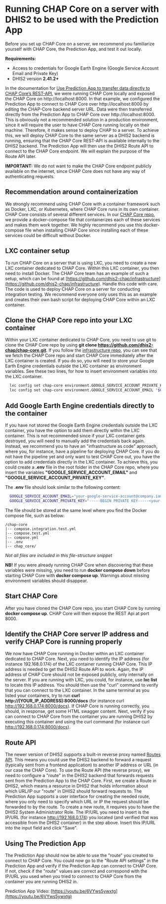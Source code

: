 # Running CHAP Core on a server with DHIS2 to be used with the Prediction App

Before you set up CHAP Core on a server, we recommend you familiarize yourself with CHAP Core, the Prediction App, and test it out locally.

**Requirements:**
  - Access to credentials for Google Earth Engine (Google Service Account Email and Private Key)
  - DHIS2 version **2.41.2+**

In the documentation for [Use Prediction App to transfer data directly to CHAP Core’s REST-API](https://dhis2-chap.github.io/chap-core/prediction-app/prediction-app.html), we were running CHAP Core locally and exposed the CHAP Core on http://localhost:8000. In that example, we configured the Prediction App to connect to CHAP Core over http://localhost:8000 by editing the CHAP-Core backend server URL. Data were then transferred directly from the Prediction App to CHAP Core over http://localhost:8000. This is obviously not a recommended solution in a production environment, since it will require the user to have CHAP Core running locally on their machine. Therefore, it makes sense to deploy CHAP to a server. To achieve this, we will deploy CHAP Core to the same server as a DHIS2 backend is running, ensuring that the CHAP Core REST-API is available internally to the DHIS2 backend. The Prediction App will then use the DHIS2 Route API to connect to the CHAP Core endpoint. We will explain the purpose of the Route API later.

**IMPORTANT:** We do not want to make the CHAP Core endpoint publicly available on the internet, since CHAP Core does not have any way of authenticating requests.

## Recommendation around containerization

We strongly recommend using CHAP Core with a container framework such as Docker, LXC, or Kubernetes, where CHAP Core runs in its own container. CHAP Core consists of several different services. In our [CHAP Core repo](https://github.com/dhis2-chap/chap-core), we provide a docker-compose file that containerizes each of these services and makes them work together. We highly recommend you use this docker-compose file when installing CHAP Core since installing each of these services could be difficult without Docker.

## LXC container setup
To run CHAP Core on a server that is using LXC, you need to create a new LXC container dedicated to CHAP Core. Within this LXC container, you then need to install Docker. The CHAP Core team has an example of such a setup, which can be found at [https://github.com/dhis2-chap/infrastructure](https://github.com/dhis2-chap/infrastructure). Handle this code with care. The code is used to deploy CHAP Core on a server for conducting integration testing. We recommend everyone only uses this as an example and creates their own bash script for deploying CHAP Core within an LXC container.

## Clone the CHAP Core repo into your LXC container
Within your LXC container dedicated to CHAP Core, you need to use git to clone the CHAP Core repo by using **git clone https://github.com/dhis2-chap/chap-core.git**. If you follow the [infrastructure repo](https://github.com/dhis2-chap/infrastructure), you can see that we fetch the CHAP Core repo and start CHAP Core immediately after the LXC container is created. If you do so, you will need to store your Google Earth Engine credentials outside the LXC container as environment variables. See these two lines, for how to insert environment variables into the LXC container.

```bash
  lxc config set chap-core environment.GOOGLE_SERVICE_ACCOUNT_PRIVATE_KEY "$GOOGLE_SERVICE_ACCOUNT_PRIVATE_KEY"
  lxc config set chap-core environment.GOOGLE_SERVICE_ACCOUNT_EMAIL "$GOOGLE_SERVICE_ACCOUNT_EMAIL"
```

## Add Google Earth Engine credentials directly to the container
If you have not stored the Google Earth Engine credentials outside the LXC container, you have the option to add them directly within the LXC container. This is not recommended since if your LXC container gets destroyed, you will need to manually add the credentials back again. Instead, we recommend you to have an "infrastructure as code" approach, where you, for instance, have a pipeline for deploying CHAP Core. If you do not have the pipeline yet and only want to test CHAP Core out, you have the option to add credentials directly in the LXC container. To achieve this, you could create a **.env** file in the root folder in the CHAP Core repo, where you insert the variables **"GOOGLE_SERVICE_ACCOUNT_EMAIL"** and **"GOOGLE_SERVICE_ACCOUNT_PRIVATE_KEY"**.

The **.env** file should look similar to the following content:

```bash
  GOOGLE_SERVICE_ACCOUNT_EMAIL="your-google-service-account@company.iam.gserviceaccount.com"
  GOOGLE_SERVICE_ACCOUNT_PRIVATE_KEY="-----BEGIN PRIVATE KEY-----<your-private-key>-----END PRIVATE KEY-----"
```

The file should be stored at the same level where you find the Docker compose file, such as below:

```
/chap-core
|-- compose.integration.test.yml
|-- compose.test.yml
|-- compose.yml
|-- .env
|-- chap_core/
```
*Not all files are included in this file-structure snippet*

**NB!** If you were already running CHAP Core when discovering that these variables were missing, you need to run **docker compose down** before starting CHAP Core with **docker compose up**. Warnings about missing environment variables should disappear.

## Start CHAP Core
After you have cloned the CHAP Core repo, you start CHAP Core by running **docker compose up**. CHAP Core will then expose the REST Api at port 8000.

## Identify the CHAP Core server IP address and verify CHAP Core is running properly
We now have CHAP Core running in Docker within an LXC container dedicated to CHAP Core. Next, you need to identify the IP address (for instance 192.168.0.174) of the LXC container running CHAP Core. This IP address is needed to get the DHIS2 Route API to work. Again, the IP address of CHAP Core should not be exposed publicly, only internally on the server. If you are running with LXC, you could, for instance, use **lxc list** to locate this IP address. You should then use the "curl" command to verify that you can connect to the LXC container. In the same terminal as you listed your containers, try to run **curl http://[YOUR_IP_ADDRESS]:8000/docs** (for instance curl http://192.168.0.174:8000/docs). If CHAP Core is running correctly, you should, in response, get some HTML swagger content. Next, verify if you can connect to CHAP Core from the container you are running DHIS2 by executing this container and using the curl command (for instance curl http://192.168.0.174:8000/docs).

## Route API
The newer version of DHIS2 supports a built-in reverse proxy named [Routes API](https://docs.dhis2.org/en/develop/using-the-api/dhis-core-version-241/route.html). This means you could use the DHIS2 backend to forward a request (typically sent from a frontend application) to another IP address or URL (in our case the CHAP Core). To use the Route API (the reverse proxy), we need to configure a "route" in the DHIS2 backend that forwards requests sent from the Prediction App to the CHAP Core. First, we create a Route in DHIS2, which means a resource in DHIS2 that holds information about which URL/IP our "route" in DHIS2 should forward requests to. The Prediction App supports a user interface for creating the needed route, where you only need to specify which URL or IP the request should be forwarded to by the route. To create a new route, it requires you to have the DHIS2 System Administrator Role. The IP/URL you need to insert is the IP/URL (for instance http://192.168.0.174) you located (and verified that was accessible from the DHIS2 container) in the step above. Insert this IP/URL into the input field and click "Save".

## Using The Prediction App
The Prediction App should now be able to use the "route" you created to connect to CHAP Core. You could now go to the "Route API settings" in the Prediction App and verify if the Prediction App can connect to CHAP Core. If not, check if the "route" values are correct and correspond with the IP/URL you used when you tried to connect to CHAP Core from the container you are running DHIS2 in. 

Prediction App Video: [https://youtu.be/6VYws5ywxtg](https://youtu.be/6VYws5ywxtg)

